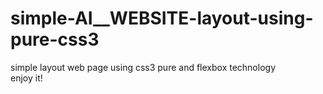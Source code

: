 # simple-AI__WEBSITE-layout-using-pure-css3
simple layout web page using css3 pure and flexbox technology 
<br/>
enjoy it!
<h2>
<a href="https://othmanekahtal.github.io/simple-AI__WEBSITE-layout-using-pure-css3/"><a/>
<h2/>
